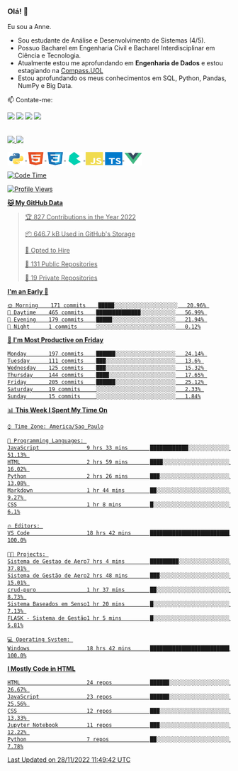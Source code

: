 ### Olá! 👋
Eu sou a Anne. 
- Sou estudante de Análise e Desenvolvimento de Sistemas (4/5).
- Possuo Bacharel em Engenharia Civil e Bacharel Interdisciplinar em Ciência e Tecnologia.
- Atualmente estou me aprofundando em **Engenharia de Dados** e estou estagiando na [Compass.UOL](https://compass.uol/pt/home/) 
- Estou aprofundando os meus conhecimentos em SQL, Python, Pandas, NumPy e Big Data.

📫 Contate-me: 

<div>
<a href="https://www.instagram.com/annekarolinefc/" target="_blank"><img src="https://img.shields.io/badge/-Instagram-%23E4405F?style=for-the-badge&logo=instagram&logoColor=white" target="_blank"></a> 
<a href = "mailto:annekarolinefc@gmail.com"><img src="https://img.shields.io/badge/-Gmail-%23333?style=for-the-badge&logo=gmail&logoColor=white" target="_blank"></a>
<a href="https://www.linkedin.com/in/devannekarolinefc/" target="_blank"><img src="https://img.shields.io/badge/-LinkedIn-%230077B5?style=for-the-badge&logo=linkedin&logoColor=white" target="_blank"></a> 
<a href="https://api.whatsapp.com/send?phone=5533991375118&text=Ol%C3%A1%20Anne!%20" target="_blank"><img src="https://img.shields.io/badge/WhatsApp-25D366?style=for-the-badge&logo=whatsapp&logoColor=white" target="_blank"></a>
</div>

</br>

</br>
<div>
  <a href="https://github.com/annekarolinefc">
  <img height="180em" src="https://github-readme-stats.vercel.app/api?username=annekarolinefc&show_icons=true&theme=dracula&include_all_commits=true&count_private=true"/>
  <img height="180em" src="https://github-readme-stats.vercel.app/api/top-langs/?username=annekarolinefc&layout=compact&langs_count=7&theme=dracula"/>
</div>
  
  <div style="display: inline_block"><br>  
  <img align="center" alt="Anne-Python" height="30" width="40" src="https://raw.githubusercontent.com/devicons/devicon/master/icons/python/python-original.svg">
  <img align="center" alt="Anne-HTML" height="30" width="40" src="https://raw.githubusercontent.com/devicons/devicon/master/icons/html5/html5-original.svg">
  <img align="center" alt="Anne-CSS" height="30" width="40"
 src="https://raw.githubusercontent.com/devicons/devicon/master/icons/css3/css3-original.svg">
  <img align="center" alt="Anne-Bulma" height="30" width="40"
 src="https://github.com/devicons/devicon/blob/master/icons/bulma/bulma-plain.svg">
  <img align="center" alt="Anne-Js" height="30" width="40" src="https://raw.githubusercontent.com/devicons/devicon/master/icons/javascript/javascript-plain.svg">
    <img align="center" alt="Anne-Ts" height="30" width="40" src="https://github.com/devicons/devicon/blob/master/icons/typescript/typescript-original.svg">
      <img align="center" alt="Anne-Vue" height="30" width="40" src="https://github.com/devicons/devicon/blob/master/icons/vuejs/vuejs-original.svg">
</div>
<!--
  <img align="center" alt="Anne-An" height="30" width="40" src="https://github.com/devicons/devicon/blob/master/icons/angularjs/angularjs-original.svg">

-->
</br>
</br>
</br>
<!--START_SECTION:waka-->
![Code Time](http://img.shields.io/badge/Code%20Time-79%20hrs%2048%20mins-blue)

![Profile Views](http://img.shields.io/badge/Profile%20Views-0-blue)

**🐱 My GitHub Data** 

> 🏆 827 Contributions in the Year 2022
 > 
> 📦 646.7 kB Used in GitHub's Storage 
 > 
> 💼 Opted to Hire
 > 
> 📜 131 Public Repositories 
 > 
> 🔑 19 Private Repositories  
 > 
**I'm an Early 🐤** 

```text
🌞 Morning    171 commits    █████░░░░░░░░░░░░░░░░░░░░   20.96% 
🌇 Daytime    465 commits    ██████████████░░░░░░░░░░░   56.99% 
🌃 Evening    179 commits    █████░░░░░░░░░░░░░░░░░░░░   21.94% 
🌙 Night      1 commits      ░░░░░░░░░░░░░░░░░░░░░░░░░   0.12%

```
📅 **I'm Most Productive on Friday** 

```text
Monday       197 commits    ██████░░░░░░░░░░░░░░░░░░░   24.14% 
Tuesday      111 commits    ███░░░░░░░░░░░░░░░░░░░░░░   13.6% 
Wednesday    125 commits    ███░░░░░░░░░░░░░░░░░░░░░░   15.32% 
Thursday     144 commits    ████░░░░░░░░░░░░░░░░░░░░░   17.65% 
Friday       205 commits    ██████░░░░░░░░░░░░░░░░░░░   25.12% 
Saturday     19 commits     ░░░░░░░░░░░░░░░░░░░░░░░░░   2.33% 
Sunday       15 commits     ░░░░░░░░░░░░░░░░░░░░░░░░░   1.84%

```


📊 **This Week I Spent My Time On** 

```text
⌚︎ Time Zone: America/Sao_Paulo

💬 Programming Languages: 
JavaScript               9 hrs 33 mins       ████████████░░░░░░░░░░░░░   51.13% 
HTML                     2 hrs 59 mins       ████░░░░░░░░░░░░░░░░░░░░░   16.02% 
Python                   2 hrs 26 mins       ███░░░░░░░░░░░░░░░░░░░░░░   13.08% 
Markdown                 1 hr 44 mins        ██░░░░░░░░░░░░░░░░░░░░░░░   9.27% 
CSS                      1 hr 8 mins         █░░░░░░░░░░░░░░░░░░░░░░░░   6.1%

🔥 Editors: 
VS Code                  18 hrs 42 mins      █████████████████████████   100.0%

🐱‍💻 Projects: 
Sistema de Gestao de Aero7 hrs 4 mins        █████████░░░░░░░░░░░░░░░░   37.81% 
Sistema de Gestão de Aero2 hrs 48 mins       ███░░░░░░░░░░░░░░░░░░░░░░   15.01% 
crud-puro                1 hr 37 mins        ██░░░░░░░░░░░░░░░░░░░░░░░   8.73% 
Sistema Baseados em Senso1 hr 20 mins        █░░░░░░░░░░░░░░░░░░░░░░░░   7.13% 
FLASK - Sistema de Gestão1 hr 5 mins         █░░░░░░░░░░░░░░░░░░░░░░░░   5.81%

💻 Operating System: 
Windows                  18 hrs 42 mins      █████████████████████████   100.0%

```

**I Mostly Code in HTML** 

```text
HTML                     24 repos            ██████░░░░░░░░░░░░░░░░░░░   26.67% 
JavaScript               23 repos            ██████░░░░░░░░░░░░░░░░░░░   25.56% 
CSS                      12 repos            ███░░░░░░░░░░░░░░░░░░░░░░   13.33% 
Jupyter Notebook         11 repos            ███░░░░░░░░░░░░░░░░░░░░░░   12.22% 
Python                   7 repos             ██░░░░░░░░░░░░░░░░░░░░░░░   7.78%

```



 Last Updated on 28/11/2022 11:49:42 UTC
<!--END_SECTION:waka-->
  
